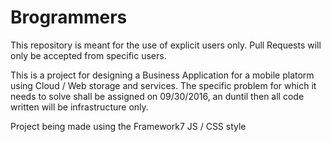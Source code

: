 # Brogrammers

This repository is meant for the use of explicit users only. Pull Requests will only be accepted from specific users.

This is a project for designing a Business Application for a mobile platorm using Cloud / Web storage and services. The specific problem for which it needs to solve shall be assigned on 09/30/2016, an duntil then all code written will be infrastructure only.

Project being made using the Framework7 JS / CSS style